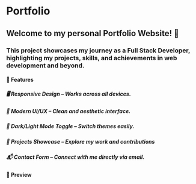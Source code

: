 # Portfolio
<h2>Welcome to my personal Portfolio Website! 🚀</h2>
<h3>This project showcases my journey as a Full Stack Developer, highlighting my projects, skills, and achievements in web development and beyond.</h3>
<h4>📌 Features</h4>
<h5>🖥️ Responsive Design – Works across all devices.</h5>
<h5>🎨 Modern UI/UX – Clean and aesthetic interface.</h5>
<h5>🌙 Dark/Light Mode Toggle – Switch themes easily.</h5>
<h5>📂 Projects Showcase – Explore my work and contributions</h5>
<h5>📬 Contact Form – Connect with me directly via email.</h5>
<h4>📸 Preview</h4>
<img src="">

